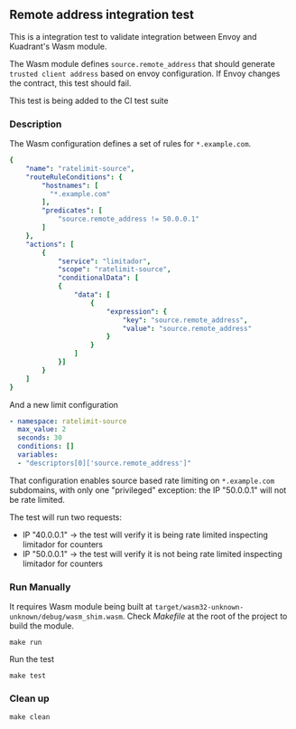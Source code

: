 ## Remote address integration test

This is a integration test to validate integration between Envoy and Kuadrant's Wasm module.

The Wasm module defines `source.remote_address` that should generate `trusted client address`
based on envoy configuration. If Envoy changes the contract, this test should fail.

This test is being added to the CI test suite

### Description

The Wasm configuration defines a set of rules for `*.example.com`.

```yaml
{
    "name": "ratelimit-source",
    "routeRuleConditions": {
        "hostnames": [
          "*.example.com"
        ],
        "predicates": [
            "source.remote_address != 50.0.0.1"
        ]
    },
    "actions": [
        {
            "service": "limitador",
            "scope": "ratelimit-source",
            "conditionalData": [
            {
                "data": [
                    {
                        "expression": {
                            "key": "source.remote_address",
                            "value": "source.remote_address"
                        }
                    }
                ]
            }]
        }
    ]
}
```

And a new limit configuration

```yaml
- namespace: ratelimit-source
  max_value: 2
  seconds: 30
  conditions: []
  variables:
  - "descriptors[0]['source.remote_address']"
```

That configuration enables source based rate limiting on `*.example.com` subdomains,
with only one "privileged" exception: the IP "50.0.0.1" will not be rate limited.

The test will run two requests:
* IP "40.0.0.1" -> the test will verify it is being rate limited inspecting limitador for counters
* IP "50.0.0.1" -> the test will verify it is not being rate limited inspecting limitador for counters

### Run Manually

It requires Wasm module being built at `target/wasm32-unknown-unknown/debug/wasm_shim.wasm`.
Check *Makefile* at the root of the project to build the module.

```
make run
```

Run the test 

```
make test
```

### Clean up

```
make clean
```
